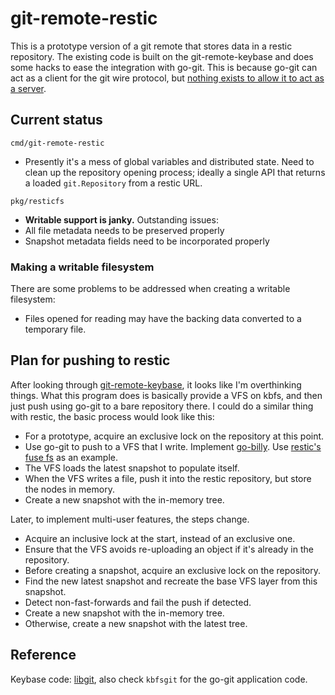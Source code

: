 # git-remote-restic

This is a prototype version of a git remote that stores data in a restic repository. The existing code is built on the git-remote-keybase and does some hacks to ease the integration with go-git. This is because go-git can act as a client for the git wire protocol, but [nothing exists to allow it to act as a server](https://github.com/go-git/go-git/issues/152).

## Current status

`cmd/git-remote-restic`

- Presently it's a mess of global variables and distributed state. Need to clean up the repository opening process; ideally a single API that returns a loaded `git.Repository` from a restic URL.

`pkg/resticfs`

- **Writable support is janky.** Outstanding issues:
- All file metadata needs to be preserved properly
- Snapshot metadata fields need to be incorporated properly

### Making a writable filesystem

There are some problems to be addressed when creating a writable filesystem:

- Files opened for reading may have the backing data converted to a temporary file.

## Plan for pushing to restic

After looking through [git-remote-keybase](https://github.com/keybase/client/blob/cd76ccb97183c2be78b869fab9aed4b6f5b11086/go/kbfs/kbfsgit/runner.go), it looks like I'm overthinking things. What this program does is basically provide a VFS on kbfs, and then just push using go-git to a bare repository there. I could do a similar thing with restic, the basic process would look like this:

- For a prototype, acquire an exclusive lock on the repository at this point.
- Use go-git to push to a VFS that I write. Implement [go-billy](https://pkg.go.dev/github.com/go-git/go-billy/v5). Use [restic's fuse fs](https://github.com/restic/restic/blob/aa0faa8c7d7800b6ba7b11164fa2d3683f7f78aa/internal/fuse/dir.go#L65) as an example.
- The VFS loads the latest snapshot to populate itself.
- When the VFS writes a file, push it into the restic repository, but store the nodes in memory.
- Create a new snapshot with the in-memory tree.

Later, to implement multi-user features, the steps change.

- Acquire an inclusive lock at the start, instead of an exclusive one.
- Ensure that the VFS avoids re-uploading an object if it's already in the repository.
- Before creating a snapshot, acquire an exclusive lock on the repository.
- Find the new latest snapshot and recreate the base VFS layer from this snapshot.
- Detect non-fast-forwards and fail the push if detected.
- Create a new snapshot with the in-memory tree.
- Otherwise, create a new snapshot with the latest tree.

## Reference

Keybase code: [libgit](https://github.com/keybase/client/blob/cac9573e33f472fcb1417c1e6a899bfbba36405c/go/kbfs/libgit/), also check `kbfsgit` for the go-git application code.